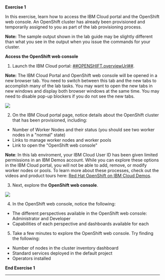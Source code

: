 **Exercise 1**

In this exercise, learn how to access the IBM Cloud portal and the OpenShift web console. An OpenShift cluster has already been provisioned and temporarily assigned to you as part of the lab provisioning process.

**Note:** The sample output shown in the lab guide may be slightly different than what you see in the output when you issue the commands for your cluster.

**Access the OpenShift web console**

1. Launch the IBM Cloud portal: <a href="##OPENSHIFT.overviewUrl##" target="_blank">##OPENSHIFT.overviewUrl##</a>.

**Note:** The IBM Cloud Portal and  OpenShift web console will be opened in a new browser tab. You need to switch between this tab and the new tabs to accomplish many of the lab tasks. You may want to open the new tabs in new windows and display both browser windows at the same time. You may need to disable pop-up blockers if you do not see the new tabs.

![](_attachments/Exercise1-step1-IBMCloudPortal-ClusterView.png)

2. On the IBM Cloud portal page, notice details about the OpenShift cluster that has been provisioned, including:

  - Number of Worker Nodes and their status (you should see two worker nodes in a "normal" state)
  - Links to manage worker nodes and worker pools
  - Link to open the "OpenShift web console"

**Note**: In this lab enviroment, your IBM Cloud User ID has been given limited permissions in an IBM Demos account. While you can explore these options in the IBM Cloud portal, you will not be able to add, remove, or modify worker nodes or pools. To learn more about these processes, check out the videos and product tours here: <a href="https://www.ibm.com/demos/collection/Red-Hat-OpenShift-on-IBM-Cloud/" target="_blank">Red Hat OpenShift on IBM Cloud Demos</a>.

3. Next, explore the **OpenShift web console**.

![](_attachments/Exercise1-step2-OSWebConsole-AdminPerspective.png)

4. In the OpenShift web console, notice the following:

  - The different perspectives available in the OpenShift web console: Administrator and Developer
  - Capabilities of each perspective and dashboards available for each
  
5. Take a few minutes to explore the OpenShift web console.  Try finding the following:

  - Number of nodes in the cluster inventory dashboard
  - Standard services deployed in the default project
  - Operators installed 

**End Exercise 1**
___
